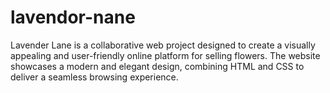 # lavendor-nane
Lavender Lane is a collaborative web project designed to create a visually appealing and user-friendly online platform for selling flowers. The website showcases a modern and elegant design, combining HTML and CSS to deliver a seamless browsing experience.
